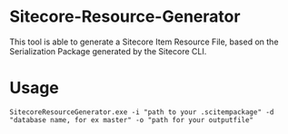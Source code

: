 # Sitecore-Resource-Generator
This tool is able to generate a Sitecore Item Resource File, based on the Serialization Package generated by the Sitecore CLI.

# Usage
`SitecoreResourceGenerator.exe -i "path to your .scitempackage" -d "database name, for ex master" -o "path for your outputfile"`
